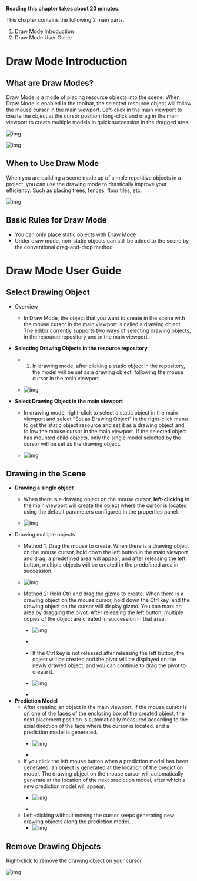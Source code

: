 **Reading this chapter takes about 20 minutes.**

This chapter contains the following 2 main parts.

1. Draw Mode Introduction
2. Draw Mode User Guide

# Draw Mode Introduction

## What are Draw Modes?

Draw Mode is a mode of placing resource objects into the scene. When Draw Mode is enabled in the toolbar, the selected resource object will follow the mouse cursor in the main viewport. Left-click in the main viewport to create the object at the cursor position; long-click and drag in the main viewport to create multiple models in quick succession in the dragged area.

![img](https://arkimg-qn.ark.online/1701065152056-13.png)

![img](https://arkimg-qn.ark.online/1701065152046-1.gif)

## When to Use Draw Mode 

When you are building a scene made up of simple repetitive objects in a project, you can use the drawing mode to drastically improve your efficiency. Such as placing trees, fences, floor tiles, etc.

![img](https://arkimg-qn.ark.online/1701065152046-2.gif)

## Basic Rules for Draw Mode

- You can only place static objects with Draw Mode
- Under draw mode, non-static objects can still be added to the scene by the conventional drag-and-drop method

# Draw Mode User Guide

## Select Drawing Object

- Overview

  -  In Draw Mode, the object that you want to create in the scene with the mouse cursor in the main viewport is called a drawing object. The editor currently supports two ways of selecting drawing objects, in the resource repository and in the main viewport.

- **Selecting Drawing Objects in the resource repository**

  - 1.  In drawing mode, after clicking a static object in the repository, the model will be set as a drawing object, following the mouse cursor in the main viewport.

  - ![img](https://arkimg-qn.ark.online/1701065152046-3.gif)

- **Select Drawing Object in the main viewport**

  -  In drawing mode, right-click to select a static object in the main viewport and select "Set as Drawing Object" in the right-click menu to get the static object resource and set it as a drawing object and follow the mouse cursor in the main viewport. If the selected object has mounted child objects, only the single model selected by the cursor will be set as the drawing object.

  - ![img](https://arkimg-qn.ark.online/1701065152046-4.gif)

## Drawing in the Scene

- **Drawing a single object**
  -  When there is a drawing object on the mouse cursor, **left-clicking** in the main viewport will create the object where the cursor is located using the default parameters configured in the properties panel.

  - ![img](https://arkimg-qn.ark.online/1701065152046-5.gif)
- Drawing multiple objects
  - Method 1: Drag the mouse to create. When there is a drawing object on the mouse cursor, hold down the left button in the main viewport and drag, a predefined area will appear, and after releasing the left button, multiple objects will be created in the predefined area in succession.
  - ![img](https://arkimg-qn.ark.online/1701065152046-6.gif)

  - Method 2: Hold Ctrl and drag the gizmo to create. When there is a drawing object on the mouse cursor, hold down the Ctrl key, and the drawing object on the cursor will display gizmo. You can mark an area by dragging the pivot. After releasing the left button, multiple copies of the object are created in succession in that area.
    - ![img](https://arkimg-qn.ark.online/1701065152046-7.gif)

    - 

    -   If the Ctrl key is not released after releasing the left button, the object will be created and the pivot will be displayed on the newly drawed object, and you can continue to drag the pivot to create it.

    - ![img](https://arkimg-qn.ark.online/1701065152047-8.gif)

    - 
- **Prediction Model**
  - After creating an object in the main viewport, if the mouse cursor is on one of the faces of the enclosing box of the created object, the next placement position is automatically measured according to the axial direction of the face where the cursor is located, and a prediction model is generated.
    - ![img](https://arkimg-qn.ark.online/1701065152047-9.gif)

    - 
  - If you click the left mouse button when a prediction model has been generated, an object is generated at the location of the prediction model. The drawing object on the mouse cursor will automatically generate at the location of the next prediction model, after which a new prediction model will appear.
    - ![img](https://arkimg-qn.ark.online/1701065152047-10.gif)

    - 
  - Left-clicking without moving the cursor keeps generating new drawing objects along the prediction model.
    - ![img](https://arkimg-qn.ark.online/1701065152047-11.gif)

## Remove Drawing Objects

Right-click to remove the drawing object on your cursor.

![img](https://meta.feishu.cn/space/api/box/stream/download/asynccode/?code=OWM3ZjJhY2MwYjkxZGYwMzM5MDA5ZWVkYjcwMmZkNDlfb3JHNDZaYm85a0NMVlFYNVV0R3VpSjdtUmwwa29IclpfVG9rZW46UWlNNWJlaEFqb0hDMWZ4YjIyZ2NXUlRDbklnXzE3MDEwNjUxMzg6MTcwMTA2ODczOF9WNA)